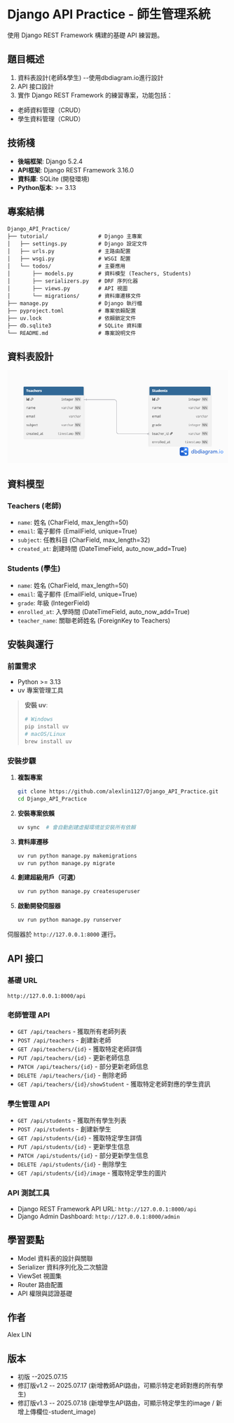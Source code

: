 # Django API Practice - 師生管理系統

使用 Django REST Framework 構建的基礎 API 練習題。

## 題目概述

1. 資料表設計(老師&學生) --使用dbdiagram.io進行設計
2. API 接口設計
3. 實作 Django REST Framework 的練習專案，功能包括：

- 老師資料管理（CRUD）
- 學生資料管理（CRUD）

## 技術棧

- **後端框架**: Django 5.2.4
- **API框架**: Django REST Framework 3.16.0
- **資料庫**: SQLite (開發環境)
- **Python版本**: >= 3.13

## 專案結構

```
Django_API_Practice/
├── tutorial/                # Django 主專案
│   ├── settings.py          # Django 設定文件
│   ├── urls.py              # 主路由配置
│   ├── wsgi.py              # WSGI 配置
│   └── todos/               # 主要應用
│       ├── models.py        # 資料模型 (Teachers, Students)
│       ├── serializers.py   # DRF 序列化器
│       ├── views.py         # API 視圖
│       └── migrations/      # 資料庫遷移文件
├── manage.py                # Django 執行檔
├── pyproject.toml           # 專案依賴配置
├── uv.lock                  # 依賴鎖定文件
├── db.sqlite3               # SQLite 資料庫
└── README.md                # 專案說明文件
```

## 資料表設計
![image](db_diagram.png)


## 資料模型

### Teachers (老師)
- `name`: 姓名 (CharField, max_length=50)
- `email`: 電子郵件 (EmailField, unique=True)
- `subject`: 任教科目 (CharField, max_length=32)
- `created_at`: 創建時間 (DateTimeField, auto_now_add=True)

### Students (學生)
- `name`: 姓名 (CharField, max_length=50)
- `email`: 電子郵件 (EmailField, unique=True)
- `grade`: 年級 (IntegerField)
- `enrolled_at`: 入學時間 (DateTimeField, auto_now_add=True)
- `teacher_name`: 關聯老師姓名 (ForeignKey to Teachers)

## 安裝與運行

### 前置需求
- Python >= 3.13
- uv 專案管理工具
 
> **安裝 uv**: 
> ```bash
> # Windows
> pip install uv 
> # macOS/Linux
> brew install uv
> ```

### 安裝步驟

1. **複製專案**
   ```bash
   git clone https://github.com/alexlin1127/Django_API_Practice.git
   cd Django_API_Practice
   ```

2. **安裝專案依賴**
   ```bash
   uv sync  # 會自動創建虛擬環境並安裝所有依賴

   ```

3. **資料庫遷移**
   ```bash
   uv run python manage.py makemigrations
   uv run python manage.py migrate
   ```

4. **創建超級用戶（可選）**
   ```bash
   uv run python manage.py createsuperuser
   ```

5. **啟動開發伺服器**
   ```bash
   uv run python manage.py runserver
   ```

伺服器於 `http://127.0.0.1:8000` 運行。

## API 接口

### 基礎 URL
```
http://127.0.0.1:8000/api
```

### 老師管理 API
- `GET /api/teachers`         - 獲取所有老師列表
- `POST /api/teachers`        - 創建新老師
- `GET /api/teachers/{id}`    - 獲取特定老師詳情
- `PUT /api/teachers/{id}`    - 更新老師信息
- `PATCH /api/teachers/{id}`  - 部分更新老師信息
- `DELETE /api/teachers/{id}` - 刪除老師
- `GET /api/teachers/{id}/showStudent` - 獲取特定老師對應的學生資訊


### 學生管理 API
- `GET /api/students`         - 獲取所有學生列表
- `POST /api/students`        - 創建新學生
- `GET /api/students/{id}`    - 獲取特定學生詳情
- `PUT /api/students/{id}`    - 更新學生信息
- `PATCH /api/students/{id}`  - 部分更新學生信息
- `DELETE /api/students/{id}` - 刪除學生
- `GET /api/students/{id}/image` - 獲取特定學生的圖片

### API 測試工具
- Django REST Framework API URL: `http://127.0.0.1:8000/api`
- Django Admin Dashboard: `http://127.0.0.1:8000/admin`

## 學習要點

- Model 資料表的設計與關聯
- Serializer 資料序列化及二次驗證
- ViewSet 視圖集
- Router 路由配置
- API 權限與認證基礎

## 作者
Alex LIN

## 版本
- 初版 --2025.07.15
- 修訂版v1.2 -- 2025.07.17 (新增教師API路由，可顯示特定老師對應的所有學生)
- 修訂版v1.3 -- 2025.07.18 (新增學生API路由，可顯示特定學生的image / 新增上傳欄位-student_image)